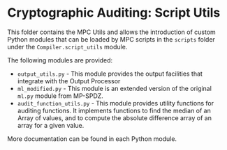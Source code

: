 # Cryptographic Auditing: Script Utils

This folder contains the MPC Utils and allows the introduction of custom Python modules that can be loaded
by MPC scripts in the `scripts` folder under the `Compiler.script_utils` module.

The following modules are provided:

+ `output_utils.py` - This module provides the output facilities that integrate with the Output Processor
+ `ml_modified.py` - This module is an extended version of the original `ml.py` module from MP-SPDZ.
+ `audit_function_utils.py` - This module provides utility functions for auditing functions. It implements functions to find the median 
  of an Array of values, and to compute the absolute difference array of an array for a given value.

More documentation can be found in each Python module.